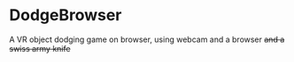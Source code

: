 DodgeBrowser
============
A VR object dodging game on browser, using webcam and a browser ~~and a swiss army knife~~ 
